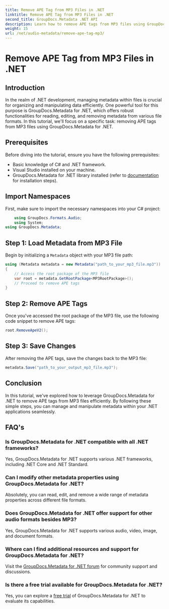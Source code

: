 ```yaml
---
title: Remove APE Tag from MP3 Files in .NET
linktitle: Remove APE Tag from MP3 Files in .NET
second_title: GroupDocs.Metadata .NET API
description: Learn how to remove APE tags from MP3 files using GroupDocs.Metadata for .NET. Effortlessly manage metadata in your .NET applications.
weight: 15
url: /net/audio-metadata/remove-ape-tag-mp3/
---
```


# Remove APE Tag from MP3 Files in .NET

## Introduction
In the realm of .NET development, managing metadata within files is crucial for organizing and manipulating data efficiently. One powerful tool for this purpose is GroupDocs.Metadata for .NET, which offers robust functionalities for reading, editing, and removing metadata from various file formats. In this tutorial, we'll focus on a specific task: removing APE tags from MP3 files using GroupDocs.Metadata for .NET. 
## Prerequisites
Before diving into the tutorial, ensure you have the following prerequisites:
- Basic knowledge of C# and .NET framework.
- Visual Studio installed on your machine.
- GroupDocs.Metadata for .NET library installed (refer to [documentation](https://tutorials.groupdocs.com/metadata/net/) for installation steps).

## Import Namespaces
First, make sure to import the necessary namespaces into your C# project:
```csharp
    using GroupDocs.Formats.Audio;
    using System;
using GroupDocs.Metadata;
```
## Step 1: Load Metadata from MP3 File
Begin by initializing a `Metadata` object with your MP3 file path:
```csharp
using (Metadata metadata = new Metadata("path_to_your_mp3_file.mp3"))
{
    // Access the root package of the MP3 file
    var root = metadata.GetRootPackage<MP3RootPackage>();
    // Proceed to remove APE tags
}
```
## Step 2: Remove APE Tags
Once you've accessed the root package of the MP3 file, use the following code snippet to remove APE tags:
```csharp
root.RemoveApeV2();
```
## Step 3: Save Changes
After removing the APE tags, save the changes back to the MP3 file:
```csharp
metadata.Save("path_to_your_output_mp3_file.mp3");
```

## Conclusion
In this tutorial, we've explored how to leverage GroupDocs.Metadata for .NET to remove APE tags from MP3 files efficiently. By following these simple steps, you can manage and manipulate metadata within your .NET applications seamlessly.

## FAQ's
### Is GroupDocs.Metadata for .NET compatible with all .NET frameworks?
Yes, GroupDocs.Metadata for .NET supports various .NET frameworks, including .NET Core and .NET Standard.
### Can I modify other metadata properties using GroupDocs.Metadata for .NET?
Absolutely, you can read, edit, and remove a wide range of metadata properties across different file formats.
### Does GroupDocs.Metadata for .NET offer support for other audio formats besides MP3?
Yes, GroupDocs.Metadata for .NET supports various audio, video, image, and document formats.
### Where can I find additional resources and support for GroupDocs.Metadata for .NET?
Visit the [GroupDocs.Metadata for .NET forum](https://forum.groupdocs.com/c/metadata/14) for community support and discussions.
### Is there a free trial available for GroupDocs.Metadata for .NET?
Yes, you can explore a [free trial](https://releases.groupdocs.com/) of GroupDocs.Metadata for .NET to evaluate its capabilities.
